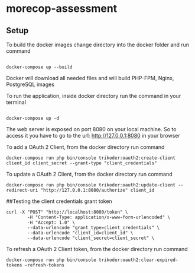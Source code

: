 # morecop-assessment

## Setup

To build the docker images change directory into the docker folder and run command

```

docker-compose up --build

```

Docker will download all needed files and will build PHP-FPM, Nginx, PostgreSQL images 

To run the application, inside docker directory run the command in your terminal

```

docker-compose up -d

```

The web server is exposed on port 8080 on your local machine. So to access it you have to go to the url: http://127.0.0.1:8080 in your browser


To add a OAuth 2 Client, from the docker directory run command

```
docker-compose run php bin/console trikoder:oauth2:create-client client_id client_secret --grant-type "client_credentials"

```

To update a OAuth 2 Client, from the docker directory run command

```
docker-compose run php bin/console trikoder:oauth2:update-client --redirect-uri "http://127.0.0.1:8080/authorize" client_id

```

##Testing the client credentials grant token

```
curl -X "POST" "http://localhost:8080/token" \
        -H "Content-Type: application/x-www-form-urlencoded" \
        -H "Accept: 1.0" \
        --data-urlencode "grant_type=client_credentials" \
        --data-urlencode "client_id=client_id" \
        --data-urlencode "client_secret=client_secret" \
```

To refresh a OAuth 2 Client token, from the docker directory run command

```
docker-compose run php bin/console trikoder:oauth2:clear-expired-tokens –refresh-tokens

```